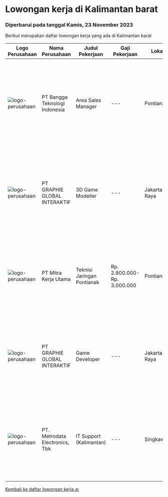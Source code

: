 
  # Lowongan kerja di Kalimantan barat

  ### Diperbarui pada tanggal Kamis, 23 November 2023

  Berikut merupakan daftar lowongan kerja yang ada di Kalimantan barat

  |Logo Perusahaan | Nama Perusahaan | Judul Pekerjaan | Gaji Pekerjaan | Lokasi | Deskripsi | Tanggal diunggah | Pranala |
  | -------------- | --------------- | --------------- | --------- | --------- | -------------- | ------- | ----------- |
  |![logo-perusahaan](https://image-service-cdn.seek.com.au/3e4d22dd1c1408a0c5c242dc6974f87225eca82f/ee4dce1061f3f616224767ad58cb2fc751b8d2dc)|PT Bangga Teknologi Indonesia|Area Sales Manager|---|Pontianak|Deskripsi Pekerjaan :-Melakukan penjualan produk kepada Toko/Dealer.-Maintenance customer project atas penjualan produk perusahaan-Melaporkan Setiap...|Selasa, 14 November 2023|https://www.jobstreet.co.id/id/job/area-sales-manager-4528881?token=0~fac84345-6b9c-4704-9a48-7b11e159b2fe&sectionRank=1&jobId=jobstreet-id-job-4528881|
|![logo-perusahaan](https://image-service-cdn.seek.com.au/4cf2a680e40684f2c1e45f1d04725525a26ebc67/ee4dce1061f3f616224767ad58cb2fc751b8d2dc)|PT GRAPHIE GLOBAL INTERAKTIF|3D Game Modeller|---|Jakarta Raya|Job Responsibilities: Creating 3D Model character for game Smoothing a 3D file Editing 3D File UV Unwrap texturing Humanoid Rigging Required Software...|Senin, 06 November 2023|https://www.jobstreet.co.id/id/job/3d-game-modeller-4519808?token=0~fac84345-6b9c-4704-9a48-7b11e159b2fe&sectionRank=2&jobId=jobstreet-id-job-4519808|
|![logo-perusahaan](https://image-service-cdn.seek.com.au/007ca4dc2a39844c308d47d1a7523478c233f0b2/ee4dce1061f3f616224767ad58cb2fc751b8d2dc)|PT Mitra Kerja Utama|Teknisi Jaringan Pontianak|Rp. 2.800.000-Rp. 3.000.000|Pontianak|PT. Mitra Kerja Utama merupakan perusahaan yang bergerak di bidang Recruitment Consultant, saat ini salah satu klien kami yang bergerak di bidang...|Kamis, 02 November 2023|https://www.jobstreet.co.id/id/job/teknisi-jaringan-pontianak-4517333?token=0~fac84345-6b9c-4704-9a48-7b11e159b2fe&sectionRank=3&jobId=jobstreet-id-job-4517333|
|![logo-perusahaan](https://image-service-cdn.seek.com.au/4cf2a680e40684f2c1e45f1d04725525a26ebc67/ee4dce1061f3f616224767ad58cb2fc751b8d2dc)|PT GRAPHIE GLOBAL INTERAKTIF|Game Developer|---|Jakarta Raya|Deskripsi Pekerjaan : Usia maksimal 40 tahun Pendidikan terakhir minimal D3 Menyenangi dunia aplikasi komputer dan pembuatan game Mempunyai kemampuan...|Senin, 30 Oktober 2023|https://www.jobstreet.co.id/id/job/game-developer-4513833?token=0~fac84345-6b9c-4704-9a48-7b11e159b2fe&sectionRank=4&jobId=jobstreet-id-job-4513833|
|![logo-perusahaan](https://image-service-cdn.seek.com.au/0d75518309b56a3cff39daa569b0ba02cc7a22f2/ee4dce1061f3f616224767ad58cb2fc751b8d2dc)|PT. Metrodata Electronics, Tbk|IT Support (Kalimantan)|---|Singkawang|Job Description : Improve SLA achievement of the services provided Manage, maintain and repair all problems related to technology experienced by...|Senin, 30 Oktober 2023|https://www.jobstreet.co.id/id/job/it-support-kalimantan-4512849?token=0~fac84345-6b9c-4704-9a48-7b11e159b2fe&sectionRank=5&jobId=jobstreet-id-job-4512849|


  [Kembali ke daftar lowongan kerja 🔙](../README.md#daftar-lowongan-kerja)
  